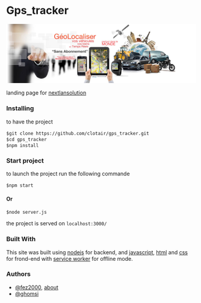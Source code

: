 # Gps_tracker
<p align="center">
  <img src='./public/img/nextlansolutions_gps_tracker_background.jpg' alt="nextlan_solution_gps_tracker_background.jpg"/>
</p>
<p>landing page for <a href="https://nextlansolutions.com">nextlansolution</a></p>

### Installing

to have the project
```
$git clone https://github.com/clotair/gps_tracker.git
$cd gps_tracker
$npm install
```
### Start project

to launch the project run the following commande
```
$npm start
```
#### Or
```
$node server.js
```
the project is served on `localhost:3000/`
### Built With
This site was built using [nodejs](https://nodejs.org/) for backend, and [javascript](https://developer.mozilla.org/fr/docs/Web/JavaScript), [html](https://developer.mozilla.org/fr/docs/Web/HTML
) and [css](https://developer.mozilla.org/fr/docs/Web/CSS/Reference) for frond-end with [service worker](https://developers.google.com/web/fundamentals/primers/service-workers/) for offline mode.

### Authors
- [@fez2000](https://github.com/fez2000), [about](https://fezeueugene.web.app)
- [@ghomsi](https://github.com/ghomsi)
